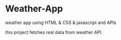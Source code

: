 # Weather-App
weather app using HTML &amp; CSS &amp; javascript and APIs 


this project fetches real data from weather API.